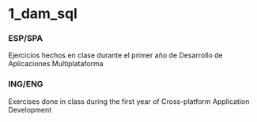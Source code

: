 # 1_dam_sql

### ESP/SPA
Ejercicios hechos en clase durante el primer año de Desarrollo de Aplicaciones Multiplataforma

### ING/ENG
Exercises done in class during the first year of Cross-platform Application Development
